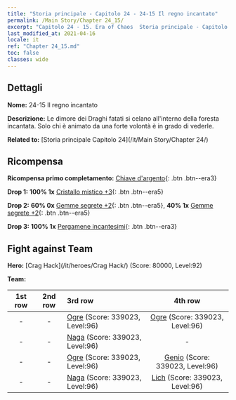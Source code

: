 ```yaml
---
title: "Storia principale - Capitolo 24 - 24-15 Il regno incantato"
permalink: /Main Story/Chapter 24_15/
excerpt: "Capitolo 24 - 15. Era of Chaos  Storia principale - Capitolo 24_15. 24-15 Il regno incantato"
last_modified_at: 2021-04-16
locale: it
ref: "Chapter 24_15.md"
toc: false
classes: wide
---
```


## Dettagli

 **Nome:** 24-15 Il regno incantato

 **Descrizione:** Le dimore dei Draghi fatati si celano all'interno della foresta incantata. Solo chi è animato da una forte volontà è in grado di vederle.

 **Related to:** [Storia principale Capitolo 24](/it/Main Story/Chapter 24/)

## Ricompensa

 **Ricompensa primo completamento:** [Chiave d'argento](/it/Items/con_693/){: .btn .btn--era3}

 **Drop 1:** **100% 1x** [Cristallo mistico +3](/it/Items/mat_87/){: .btn .btn--era5}

 **Drop 2:** **60% 0x** [Gemme segrete +2](/it/Items/mat_79/){: .btn .btn--era5}, **40% 1x** [Gemme segrete +2](/it/Items/mat_79/){: .btn .btn--era5}

 **Drop 3:** **100% 1x** [Pergamene incantesimi](/it/Items/con_694/){: .btn .btn--era3}


## Fight against Team
 **Hero:** [Crag Hack](/it/heroes/Crag Hack/) (Score: 80000, Level:92)

 **Team:**


  | 1st row | 2nd row | 3rd row | 4th row |
  |:----:|:----:|:----|:----:|
  | - | - | [Ogre](/it/units/Ogre/) (Score: 339023, Level:96)  | [Ogre](/it/units/Ogre/) (Score: 339023, Level:96)  |
  | - | - | [Naga](/it/units/Naga/) (Score: 339023, Level:96)  | - |
  | - | - | [Ogre](/it/units/Ogre/) (Score: 339023, Level:96)  | [Genio](/it/units/Genie/) (Score: 339023, Level:96)  |
  | - | - | [Naga](/it/units/Naga/) (Score: 339023, Level:96)  | [Lich](/it/units/Lich/) (Score: 339023, Level:96)  |


